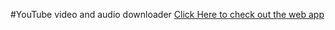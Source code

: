 #YouTube video and audio downloader 
[Click Here to check out the web app](https://gowthamr56-youtube-video-downloader-using-python-main-cgb307.streamlitapp.com/)
